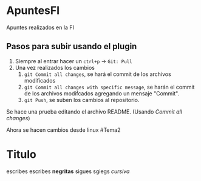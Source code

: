 # ApuntesFI
Apuntes realizados en la FI

## Pasos para subir usando el plugin
1. Siempre al entrar hacer un `ctrl+p` -> `Git: Pull`
2. Una vez realizados los cambios 
	1. `git Commit all changes`, se hará el commit de los archivos modificados
	2. `git Commit all changes with specific message`, se harán el commit de los archivos modifcados agregando un mensaje "Commit".
	3. `git Push`, se suben los cambios al repositorio.

Se hace una prueba editando el archivo README. (Usando *Commit all changes*)

Ahora se hacen cambios desde linux 
#Tema2 
# Titulo
escribes escribes **negritas** sigues sgiegs *cursiva* 